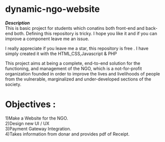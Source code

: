 # dynamic-ngo-website
<b><i>Description</i></b></br>
This is basic project for students which conatins both front-end and back-end both.
Defining this repository is tricky. I hope you like it and if you can improve a component leave me an issue.

I really appreciate if you leave me a star, this repository is free . I have simply created it with the HTML,CSS,Javascript & PHP

This project aims at being a complete, end-to-end solution for the functioning, and management of the NGO, which is a not-for-profit organization founded in order to improve the lives and livelihoods of people from the vulnerable, marginalized and under-developed sections of the society.

# Objectives :
1)Make a Website for the NGO.</br>
2)Design new UI / UX</br>
3)Payment Gateway Integration.</br>
4)Takes information from donar and provides pdf of Receipt.
